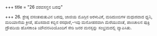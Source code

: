 +++
title = "26 ವರವಸನ್ತನ ಬರವು"

+++
26. ಶ್ರೇಷ್ಠ ವಸಂತಋತುವಿನ ಬರವು, ಜಾಜಿಯ ಮೊಗ್ಗಿನ ಅರಳುವಿಕೆ, ಮರಿದುಂಬಿಗಳ ಮಧುರವಾದ ಧ್ವನಿ, ಮರಿಯಾನೆಯ ಕ್ರೀಡೆ, ಹೊಸದಾದ ಕಬ್ಬಿನ ರಸಧಾರೆ,-ಇವು ಮನೋಹರವಾಗಿ ಮೆರೆಯುವಂತೆ, ಪಾಂಚಾಲನ ಪುತ್ರಿ ದ್ರೌಪದಿಯ ಹೊಸಕಾಂತಿ ಯೌವನಸಿರಿಯೊಂದಿಗೆ ಸೇರಿ ಜನರ ಮನಸ್ಸನ್ನು ಸಂಭ್ರಮದಲ್ಲಿ ವ್ಯಾಪಿಸಿತು.